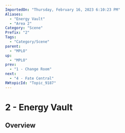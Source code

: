 ```yaml
---
ImportedOn: "Thursday, February 16, 2023 6:10:23 PM"
Aliases:
  - "Energy Vault"
  - "Area 2"
Category: "Scene"
Prefix: "2"
Tags:
  - "Category/Scene"
parent:
  - "MPLO"
up:
  - "MPLO"
prev:
  - "1 - Change Room"
next:
  - "4 - Fate Central"
RWtopicId: "Topic_9187"
---
```

# 2 - Energy Vault
## Overview
